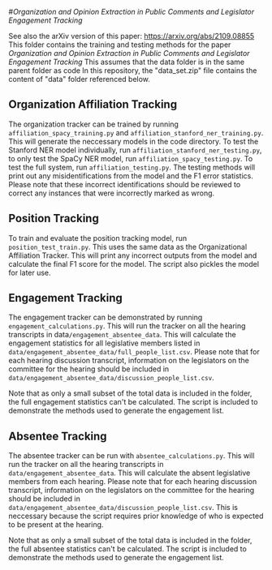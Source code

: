 #*Organization and Opinion Extraction in Public Comments and Legislator Engagement Tracking*

See also the arXiv version of this paper: https://arxiv.org/abs/2109.08855
This folder contains the training and testing methods for the paper *Organization and Opinion Extraction in Public Comments and Legislator Engagement Tracking*
This assumes that the data folder is in the same parent folder as code
In this repository, the "data_set.zip" file contains the content of "data" folder referenced below.

## Organization Affiliation Tracking

The organization tracker can be trained by running `affiliation_spacy_training.py` and `affiliation_stanford_ner_training.py`. This will generate the neccessary models in the code directory. To test the Stanford NER model individually, run `affiliation_stanford_ner_testing.py`, to only test the SpaCy NER model, run `affiliation_spacy_testing.py`. To test the full system, run `affiliation_testing.py`. The testing methods will print out any misidentifications from the model and the F1 error statistics. Please note that these incorrect identifications should be reviewed to correct any instances that were incorrectly marked as wrong.

## Position Tracking

To train and evaluate the position tracking model, run `position_test_train.py`. This uses the same data as the Organizational Affiliation Tracker. This will print any incorrect outputs from the model and calculate the final F1 score for the model. The script also pickles the model for later use.

## Engagement Tracking

The engagement tracker can be demonstrated by running `engagement_calculations.py`. This will run the tracker on all the hearing transcripts in data`/engagement_absentee_data`. This will calculate the engagement statistics for all legislative members listed in `data/engagement_absentee_data/full_people_list.csv`. Please note that for each hearing discussion transcript, information on the legislators on the committee for the hearing should be included in `data/engagement_absentee_data/discussion_people_list.csv`. 

Note that as only a small subset of the total data is included in the folder, the full engagement statistics can't be calculated. The script is included to demonstrate the methods used to generate the engagement list.

## Absentee Tracking

The absentee tracker can be run with `absentee_calculations.py`. This will run the tracker on all the hearing transcripts in `data/engagement_absentee_data`. This will calculate the absent legislative members from each hearing. Please note that for each hearing discussion transcript, information on the legislators on the committee for the hearing should be included in `data/engagement_absentee_data/discussion_people_list.csv`. This is neccessary because the script requires prior knowledge of who is expected to be present at the hearing.

Note that as only a small subset of the total data is included in the folder, the full absentee statistics can't be calculated. The script is included to demonstrate the methods used to generate the engagement list.
